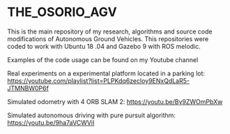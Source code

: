 # THE_OSORIO_AGV
This is the main repository of my research, algorithms and source code modifications of Autonomous Ground Vehicles. This repositories were coded to work with Ubuntu 18
.04 and Gazebo 9 with ROS melodic.

Examples of the code usage can be found on my Youtube channel

Real experiments on a experimental platform located in a parking lot: https://youtube.com/playlist?list=PLPKdq6zecloy9ENxQdLaR5-JTMNBW0P6f

Simulated odometry with 4 ORB SLAM 2: https://youtu.be/By9ZWOmPbXw

Simulated autonomous driving with pure pursuit algorithm: https://youtu.be/9ha7aVCWViI
